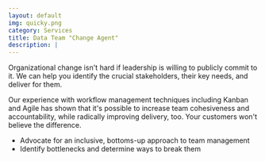 ```yaml
---
layout: default
img: quicky.png
category: Services
title: Data Team "Change Agent"
description: |
---
```

Organizational change isn't hard if leadership is willing to publicly commit to it. We can help you identify the crucial stakeholders, their key needs, and deliver for them.

Our experience with workflow management techniques including Kanban and Agile has shown that it's possible to increase team cohesiveness and accountability, while radically improving delivery, too. Your customers won't believe the difference.

* Advocate for an inclusive, bottoms-up approach to team management
* Identify bottlenecks and determine ways to break them